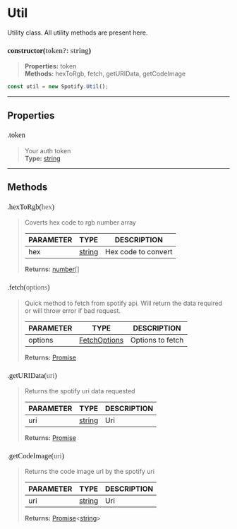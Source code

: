 # Util

Utility class. All utility methods are present here.
<h3 style="font-family: consolas;" id="constructor">constructor(<font style="opacity: 0.7; font-weight: light;">token?: string</font>)</h3>

> **Properties:** token<br>
> **Methods:** hexToRgb, fetch, getURIData, getCodeImage
```js
const util = new Spotify.Util();
```

---
## Properties
<h3 style="font-family: consolas; font-weight: lighter;" id="token">.token</h3>

> Your auth token<br>
> **Type:** [string](https://developer.mozilla.org/en-US/docs/Web/JavaScript/Reference/Global_Objects/string)

---
## Methods
<h3 style="font-family: consolas; font-weight: lighter;" id="hextorgb">.hexToRgb(<font style="opacity: 0.7; font-weight: light;">hex</font>)</h3>

> Coverts hex code to rgb number array
> 
> | PARAMETER   | TYPE    | DESCRIPTION    |
> |--------|---------|----------------|
> | hex | [string](https://developer.mozilla.org/en-US/docs/Web/JavaScript/Reference/Global_Objects/string) | Hex code to convert |
> 
> **Returns:** [number](https://developer.mozilla.org/en-US/docs/Web/JavaScript/Reference/Global_Objects/number)[]
<h3 style="font-family: consolas; font-weight: lighter;" id="fetch">.fetch(<font style="opacity: 0.7; font-weight: light;">options</font>)</h3>

> Quick method to fetch from spotify api. Will return the data required or will throw error if bad request.
> 
> | PARAMETER   | TYPE    | DESCRIPTION    |
> |--------|---------|----------------|
> | options | [FetchOptions](/typedef/FetchOptions) | Options to fetch |
> 
> **Returns:** [Promise](https://developer.mozilla.org/en-US/docs/Web/JavaScript/Reference/Global_Objects/promise)<any>
<h3 style="font-family: consolas; font-weight: lighter;" id="geturidata">.getURIData(<font style="opacity: 0.7; font-weight: light;">uri</font>)</h3>

> Returns the spotify uri data requested
> 
> | PARAMETER   | TYPE    | DESCRIPTION    |
> |--------|---------|----------------|
> | uri | [string](https://developer.mozilla.org/en-US/docs/Web/JavaScript/Reference/Global_Objects/string) | Uri |
> 
> **Returns:** [Promise](https://developer.mozilla.org/en-US/docs/Web/JavaScript/Reference/Global_Objects/promise)<any>
<h3 style="font-family: consolas; font-weight: lighter;" id="getcodeimage">.getCodeImage(<font style="opacity: 0.7; font-weight: light;">uri</font>)</h3>

> Returns the code image url by the spotify uri
> 
> | PARAMETER   | TYPE    | DESCRIPTION    |
> |--------|---------|----------------|
> | uri | [string](https://developer.mozilla.org/en-US/docs/Web/JavaScript/Reference/Global_Objects/string) | Uri |
> 
> **Returns:** [Promise](https://developer.mozilla.org/en-US/docs/Web/JavaScript/Reference/Global_Objects/promise)<[string](https://developer.mozilla.org/en-US/docs/Web/JavaScript/Reference/Global_Objects/string)>